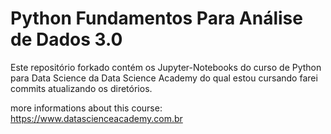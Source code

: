 # Python Fundamentos Para Análise de Dados 3.0

Este repositório forkado contém os Jupyter-Notebooks do curso de Python para Data Science da Data Science Academy do qual estou cursando farei commits atualizando os diretórios.



more informations about this course:
https://www.datascienceacademy.com.br



